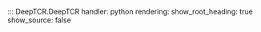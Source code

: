 
::: DeepTCR.DeepTCR
    handler: python
    rendering:
      show_root_heading: true
      show_source: false